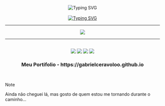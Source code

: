 <div align="center">
 <img href="https://git.io/typing-svg"><img src="https://readme-typing-svg.demolab.com?font=JetBrains+Mono&weight=600&size=35&letterSpacing=em-tight&duration=3500&pause=2000&color=FFFFFF&center=true&vCenter=true&width=846&height=80&lines=%40terminal%3A~%24+Bem-Vindo+ao+meu+Perfil" alt="Typing SVG" />
</div>

<br>

<div align="center">
 <a href="https://git.io/typing-svg">
  <img src="https://github.com/user-attachments/assets/f35fb416-33b8-4c77-b881-c808776b2f15" alt="Typing SVG" />
 </a>

</div>

<hr>

 <p align="center">
  <a href="https://skillicons.dev">
    <img src="https://skillicons.dev/icons?i=linux,kali,bash,docker,cpp,cs,py,java,nodejs" />
  </a>
 </p>

<hr>

<br>

<div align="center">
 <a href="mailto:contato@gabriel.sceravolo26.tech"><img src="https://img.shields.io/badge/-Gmail-DB4437?style=for-the-badge&logo=gmail&logoColor=white" target="_blank"></a>
 <a href="https://www.linkedin.com/in/gabriel-soares-ceravolo-29940a21a" target="_blank"><img src="https://img.shields.io/badge/-LinkedIn-0077B5?style=for-the-badge&logo=linkedin&logoColor=white" target="_blank"></a>
 <a href="https://wa.me/5518981421463"><img src="https://img.shields.io/badge/WhatsApp-25D366?style=for-the-badge&logo=whatsapp&logoColor=white" target="_blank"></a>
 <a href="https://t.me/share/url?url=https://t.me/@GabrielStrider"><img src="https://img.shields.io/badge/Telegram-2CA5E0?style=for-the-badge&logo=telegram&logoColor=white" target="_blank"></a>
</div>

<div align="center">
 <h3> Meu Portifolio - https://gabrielceravoloo.github.io </h3>
</div>

<br>

> [!NOTE]
> Ainda não cheguei lá, mas gosto de quem estou me tornando durante o caminho...
